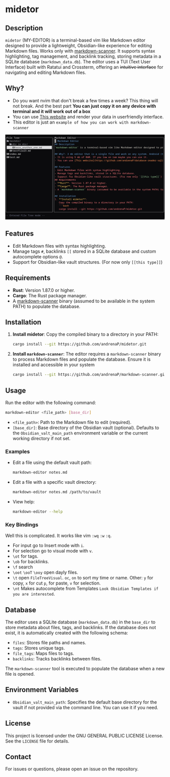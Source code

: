 # midetor

## Description

`midetor` (MY-EDITOR) is a terminal-based vim like Markdown editor designed to provide a lightweight, Obsidian-like experience for editing Markdown files. Works only with [markdown-scanner](https://github.com/andrenaP/markdown-scanner). It supports syntax highlighting, tag management, and backlink tracking, storing metadata in a SQLite database (`markdown_data.db`). The editor uses a TUI (Text User Interface) built with Ratatui and Crossterm, offering an ~~intuitive interface~~ for navigating and editing Markdown files.

## Why?
- Do you want nvim that don't break a few times a week? This thing will not break. And the best part **You can just copy it on any device with terminal and it will work out of a box**
- You can use [This website](https://github.com/andrenaP/database-reader-sql) and render your data in userfriendly interface.
- This editor is just an `example of how you can work with markdown-scanner`

![images/main.jpg](https://github.com/andrenaP/midetor/blob/aadcee84d86bc2e4686d600950c919c017e5a820/images/main.jpg)

## Features

- Edit Markdown files with syntax highlighting.
- Manage tags `#`, backlinks `[[` stored in a SQLite database and custom autocomplete options `@`.
- Support for Obsidian-like vault structures. (For now only `[[this type]]`)

## Requirements

- **Rust**: Version 1.87.0 or higher.
- **Cargo**: The Rust package manager.
- A [markdown-scanner](https://github.com/andrenaP/markdown-scanner) binary (assumed to be available in the system PATH) to populate the database.

## Installation

1. **Install midetor**:
   Copy the compiled binary to a directory in your PATH:
   ```bash
   cargo install --git https://github.com/andrenaP/midetor.git
   ```

2. **Install `markdown-scanner`**:
   The editor requires a `markdown-scanner` binary to process Markdown files and populate the database. Ensure it is installed and accessible in your system
   ```bash
   cargo install --git https://github.com/andrenaP/markdown-scanner.git
   ```
## Usage

Run the editor with the following command:

```bash
markdown-editor <file_path> [base_dir]
```

- `<file_path>`: Path to the Markdown file to edit (required).
- `[base_dir]`: Base directory of the Obsidian vault (optional). Defaults to the `Obsidian_valt_main_path` environment variable or the current working directory if not set.

### Examples

- Edit a file using the default vault path:
  ```bash
  markdown-editor notes.md
  ```

- Edit a file with a specific vault directory:
  ```bash
  markdown-editor notes.md /path/to/vault
  ```

- View help:
  ```bash
  markdown-editor --help
  ```

### Key Bindings

Well this is complicated. It works like vim `:wq` `:w` `:q`.

- For input go to Insert mode with `i`.
- For selection go to visual mode with `v`.
- `\ot` for tags.
- `\ob` for backlinks.
- `\f` search
- `\oot` `\ooT` `\ooy` open dayly files.
- `\t` open `FileTreeVisual`. `oc`, `on` to sort my time or name. Other: `y` for copy, `x` for cut `p`, for paste, `v` for selection.
- `\nt` Makes autocomplete from Templates `Look Obsidian Templates if you are interested`.


## Database

The editor uses a SQLite database (`markdown_data.db`) in the `base_dir` to store metadata about files, tags, and backlinks. If the database does not exist, it is automatically created with the following schema:

- `files`: Stores file paths and names.
- `tags`: Stores unique tags.
- `file_tags`: Maps files to tags.
- `backlinks`: Tracks backlinks between files.

The `markdown-scanner` tool is executed to populate the database when a new file is opened.

## Environment Variables

- `Obsidian_valt_main_path`: Specifies the default base directory for the vault if not provided via the command line. You can use it if you need.

## License

This project is licensed under the GNU GENERAL PUBLIC LICENSE License. See the `LICENSE` file for details.

## Contact

For issues or questions, please open an issue on the repository.
